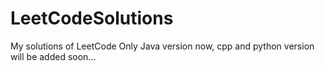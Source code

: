 # LeetCodeSolutions
My solutions of LeetCode
Only Java version now, cpp and python version will be added soon...
